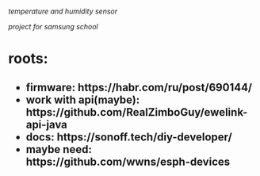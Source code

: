 <h6>
    <p>temperature and humidity sensor</p>
    <p>project for samsung school</p>
</h6>

<h1>roots:</h1>
<h2>
  <ul>
    <li>firmware: https://habr.com/ru/post/690144/</li>
    <li>work with api(maybe): https://github.com/RealZimboGuy/ewelink-api-java</li>
    <li>docs: https://sonoff.tech/diy-developer/</li>
    <li>maybe need: https://github.com/wwns/esph-devices</li>
  </ul>
</h2>
